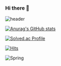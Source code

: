 ### Hi there 👋

![header](https://capsule-render.vercel.app/api?type=wave&height=300&color=gradient&text=전현선입니다.&descAlign=49&descAlignY=61)


[![Anurag's GitHub stats](https://github-readme-stats.vercel.app/api?username=jeonhyeonseon&title_color=ff0236)](https://github.com/anuraghazra/github-readme-stats)

[![Solved.ac Profile](http://mazassumnida.wtf/api/v2/generate_badge?boj=hseon0)](https://solved.ac/hseon0/)

[![Hits](https://hits.seeyoufarm.com/api/count/incr/badge.svg?url=https%3A%2F%2Fgithub.com%2Fjeonhyeonseon&count_bg=%23B4B5E4&title_bg=%23555555&icon=&icon_color=%23E7E7E7&title=hits&edge_flat=false)](https://hits.seeyoufarm.com)

![Spring](https://img.shields.io/badge/spring-6DB33F.svg?&style=for-the-badge&logo=spring&logoColor-white)
